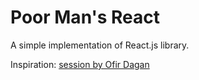 # Poor Man's React

A simple implementation of React.js library.

Inspiration: [session by Ofir Dagan](https://youtu.be/RmAIwZeY0tk?si=OKQiylS9ypj4GIVf)
